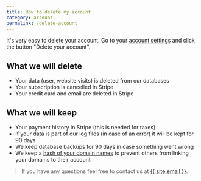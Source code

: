 ```yaml
---
title: How to delete my account
category: account
permalink: /delete-account
---
```


It's very easy to delete your account. Go to your [account settings](https://simpleanalytics.com/account) and click the button "Delete your account".

## What we will delete

- Your data (user, website visits) is deleted from our databases
- Your subscription is cancelled in Stripe
- Your credit card and email are deleted in Stripe

## What we will keep

- Your payment history in Stripe (this is needed for taxes)
- If your data is part of our log files (in case of an error) it will be kept for 90 days
- We keep database backups for 90 days in case something went wrong
- We keep a [hash of your domain names](/domain-privacy) to prevent others from linking your domains to their account

> If you have any questions feel free to contact us at <a href="mailto:{{ site.email }}">{{ site.email }}</a>.
